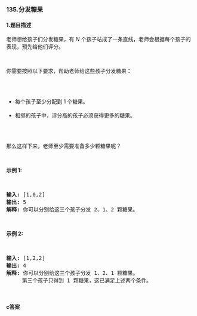 ### 135.分发糖果

#### 1.题目描述

<p>老师想给孩子们分发糖果，有 <em>N</em>&nbsp;个孩子站成了一条直线，老师会根据每个孩子的表现，预先给他们评分。</p><br/><p>你需要按照以下要求，帮助老师给这些孩子分发糖果：</p><br/><ul><br/>	<li>每个孩子至少分配到 1 个糖果。</li><br/>	<li>相邻的孩子中，评分高的孩子必须获得更多的糖果。</li><br/></ul><br/><p>那么这样下来，老师至少需要准备多少颗糖果呢？</p><br/><p><strong>示例&nbsp;1:</strong></p><br/><pre><strong>输入:</strong> [1,0,2]<br/><strong>输出:</strong> 5<br/><strong>解释:</strong> 你可以分别给这三个孩子分发 2、1、2 颗糖果。<br/></pre><br/><p><strong>示例&nbsp;2:</strong></p><br/><pre><strong>输入:</strong> [1,2,2]<br/><strong>输出:</strong> 4<br/><strong>解释:</strong> 你可以分别给这三个孩子分发 1、2、1 颗糖果。<br/>     第三个孩子只得到 1 颗糖果，这已满足上述两个条件。</pre><br/>

#### c答案

```c

